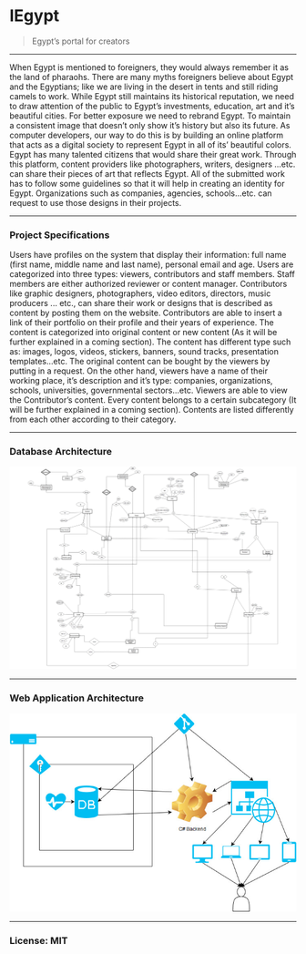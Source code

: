 # IEgypt

> Egypt’s portal for creators

---

When Egypt is mentioned to foreigners, they would always remember it as the land of pharaohs. There
are many myths foreigners believe about Egypt and the Egyptians; like we are living in the desert in
tents and still riding camels to work. While Egypt still maintains its historical reputation, we need to
draw attention of the public to Egypt’s investments, education, art and it’s beautiful cities. For better
exposure we need to rebrand Egypt. To maintain a consistent image that doesn’t only show it’s history
but also its future.
As computer developers, our way to do this is by building an online platform that acts as a digital society
to represent Egypt in all of its’ beautiful colors. Egypt has many talented citizens that would share their
great work. Through this platform, content providers like photographers, writers, designers ...etc. can
share their pieces of art that reflects Egypt. All of the submitted work has to follow some guidelines so
that it will help in creating an identity for Egypt. Organizations such as companies, agencies, schools...etc.
can request to use those designs in their projects.

---

### Project Specifications

Users have profiles on the system that display their information: full name (first name, middle name and
last name), personal email and age. Users are categorized into three types: viewers, contributors and staff
members. Staff members are either authorized reviewer or content manager.
Contributors like graphic designers, photographers, video editors, directors, music producers ... etc., can
share their work or designs that is described as content by posting them on the website. Contributors
are able to insert a link of their portfolio on their profile and their years of experience. The content is
categorized into original content or new content (As it will be further explained in a coming section).
The content has different type such as: images, logos, videos, stickers, banners, sound tracks, presentation
templates...etc. The original content can be bought by the viewers by putting in a request.
On the other hand, viewers have a name of their working place, it’s description and it’s type: companies,
organizations, schools, universities, governmental sectors...etc.
Viewers are able to view the Contributor’s content. Every content belongs to a certain subcategory (It
will be further explained in a coming section). Contents are listed differently from each other according
to their category.

---

### Database Architecture

![DB Architecture](https://raw.githubusercontent.com/Omar-Handouk/IEgypt/master/Milestone%201%20EERD_27682-1.jpg?token=Acwx6ogX171TZib4sQ_hXMeViwPLo8Q0ks5cFMkKwA%3D%3D "Database Architecture")

---

### Web Application Architecture

![WA Architecture](https://github.com/Omar-Handouk/IEgypt/blob/master/IEgypt.jpg?raw=true "Web Application Architecture")

---

### License: MIT

